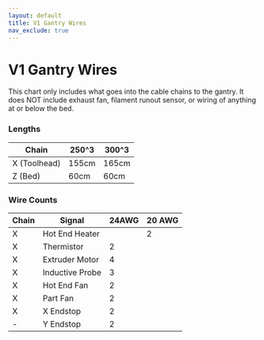 ```yaml
---
layout: default
title: V1 Gantry Wires
nav_exclude: true
---
```


# V1 Gantry Wires

This chart only includes what goes into the cable chains to the gantry.  It does NOT include exhaust fan, filament runout sensor, or wiring of anything at or below the bed.

### Lengths

| Chain | 250^3 | 300^3 |
|---|---|---|
| X (Toolhead) | 155cm | 165cm |
| Z (Bed) | 60cm | 60cm |

### Wire Counts

| Chain | Signal | 24AWG | 20 AWG |
|---|---|---|---|
| X | Hot End Heater| | 2 |
| X | Thermistor | 2 | |
| X | Extruder Motor | 4 | |
| X | Inductive Probe | 3 | |
| X | Hot End Fan | 2 | |
| X | Part Fan | 2 | |
| X | X Endstop | 2 | |
| - | Y Endstop | 2 | |
